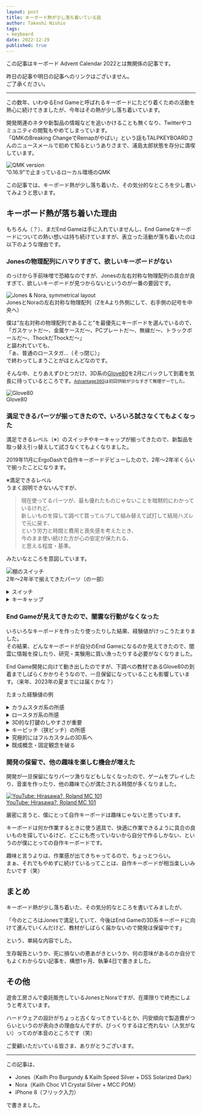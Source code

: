 ```yaml
---
layout: post
title: キーボード熱が少し落ち着いている話
author: Takeshi Nishio
tags:
- keyboard
date: 2022-12-29
published: true
---
```


この記事はキーボード Advent Calendar 2022とは無関係の記事です。

昨日の記事や明日の記事へのリンクはございません。  
ご了承ください。

---

この数年、いわゆるEnd Gameと呼ばれるキーボードにたどり着くための活動を熱心に続けてきましたが、今年はその熱が少し落ち着いています。

開発関連のネタや新製品の情報などを追いかけることも無くなり、Twitterやコミュニティの閲覧もやめてしまっています。  
「QMKのBreaking ChangeでRemapがやばい」という話もTALPKEYBOARDさんのニュースメールで初めて知るというありさまで、浦島太郎状態を存分に満喫しています。

![QMK version](/assets/2022-12-29/qmk_version.png)  
”0.16.9”で止まっているローカル環境のQMK

この記事では、キーボード熱が少し落ち着いた、その気分的なところを少し書いてみようと思います。

## キーボード熱が落ち着いた理由

もちろん（？）、まだEnd Gameは手に入れていませんし、End Gameなキーボードについての熱い想いは持ち続けていますが、表立った活動が落ち着いたのは以下のような理由です。

### Jonesの物理配列にハマりすぎて、欲しいキーボードがない

のっけから手前味噌で恐縮なのですが、Jonesの左右対称な物理配列の具合が良すぎて、欲しいキーボードが見つからないというのが一番の要因です。

![Jones & Nora, symmetrical layout](/assets/2022-12-29/jones_and_nora.jpeg)  
JonesとNoraの左右対称な物理配列（ZをAより外側にして、右手側の記号を中央へ）

僕は”左右対称の物理配列であること”を最優先にキーボードを選んでいるので、  
「ガスケットだ〜、金属ケースだ〜、PCプレートだ〜、無線だ〜、トラックボールだ〜、ThockだThockだ〜」  
と謳われていても、  
「ぁ、普通のロースタガ…（そっ閉じ）」  
で終わってしまうことがほとんどなのです。

そんな中、とりあえずひとつだけ、3D系の[Glove80](https://www.moergo.com)を2月にバックして到着を気長に待っているところです。<small>[Advantage360](http://kinesis-ergo.com/keyboards/advantage360/)は初回供給が少なすぎて無理ゲーでした。</small>

![Glove80](/assets/2022-12-29/glove80.jpg)  
Glove80

### 満足できるパーツが揃ってきたので、いろいろ試さなくてもよくなった

満足できるレベル（※）のスイッチやキーキャップが揃ってきたので、新製品を取っ替え引っ替えして試さなくてもよくなりました。

2019年11月にErgoDashで自作キーボードデビューしたので、2年〜2年半くらいで揃ったことになります。

※満足できるレベル  
うまく説明できないんですが、

> 現在使ってるパーツが、最も優れたものじゃないことを暗黙的にわかっているけれど、  
> 新しいものを探して調べて買ってルブして組み替えて試打して結局ハズレで元に戻す、  
> という労力と時間と費用と喪失感を考えたとき、  
> 今のまま使い続けた方が心の安定が保たれる、  
> と思える程度・基準。

みたいなところを意図しています。

![棚のスイッチ](/assets/2022-12-29/parts_on_a_shelf.jpeg)  
2年〜2年半で揃えてきたパーツ（の一部）

<details>
<summary>スイッチ</summary>

リニアのKailh Pro BurgundyとKailh Speed SilverをメインのJonesで使用しています。  
押し始めは40gくらいで、押し込んで底つきする前に60gを超えてググッと重くなり、しっかりと押し戻してくれるような特性が好みです。

良い具合にルブしてから、上下ハウジングを[セメダイン BBX](https://www.cemedine.co.jp/home/adhesive/bbx/bbx.html)で固定してグラつきを低減させています。  
どうせ二度とルブしないんだから、フィルムをちまちま挟むよりは接着しちゃった方が楽だろう、という安易な気持ちです。

サブのJonesで使っているサイレントのKailh Silent Pinkはノイズが多めで不満なのですが、ほとんど使わないサブ機なので、実質的には問題なし。

Noraでは、リニアのChoc Crystal Silverを使用しています。  
Chocスイッチは選択肢が少ないので、タクタイルの有無と、好みの重さで決まってしまいますね。
</details>

<details>
<summary>キーキャップ</summary>

MX用ではDSSプロファイルが好みです。  
KATの方が速く打鍵できるのですが、DSSはホームポジションに手を置いたときに心地よいので気に入っています。

Choc用ではシリンドリカル形状のMCCプロファイルが好みです。  
あまり使い込んでいませんが、実はKailh純正のキーキャップが一番打鍵しやすい気がしています。（打鍵速度は一番でした）

GBしたキーキャップの到着待ちがいくつかあるので、しばらくは買わなくても良さそうです。
</details>

### End Gameが見えてきたので、闇雲な行動がなくなった

いろいろなキーボードを作ったり使ったりした結果、経験値がけっこうたまりました。  
その結果、どんなキーボードが自分のEnd Gameになるのか見えてきたので、闇雲に情報を探したり、研究・実験用に買い漁ったりする必要がなくなりました。

End Game開発に向けて動き出したのですが、下調べの教材であるGlove80の到着までしばらくかかりそうなので、一旦保留になっていることも影響しています。（来年、2023年の夏までには届くかな？）

たまった経験値の例

<details>
<summary>カラムスタガ系の所感</summary>

手のサイズに合わないと、とっても打鍵しづらくなる。  
設計者と自分の手の大きさが同じだったらラッキーだけど、そんなラッキーはまずない。  

個人に合わせたカスタム設計が必須になるので、つらい。  
実機の試打してから購入したいけど、地方民にはつらい。  

[Pangaea](https://e3w2q.github.io/23/)による救済！？
</details>

<details>
<summary>ロースタガ系の所感</summary>

普通のロースタガでもそこまで打鍵しづらいということは無いし、Jonesのような変則ロースタガ（2行目と3行目にずれがない）でも普通に打鍵できちゃう。  
縦ずれ方向（カラムスタガ）のシビアさに比べて、横ずれ方向は手のサイズに対する許容範囲が大きい印象で、だいたいなんでもOK。  
（さすがにオルソリニアは許容範囲外）

自然に手を置いたところにキーがあって欲しいので、Jonesの左右対称なロースタガが具合良い。
</details>

<details>
<summary>3D的な打鍵のしやすさが重要</summary>

ホームポジションから遠いところ、たとえば60%キーボードの1行目は背の高いキーキャップにするかスイッチ自体を底上げして3D的に配置しないと、指が届きにくい。

MXスイッチでは、行ごとに高さの違うCherry, KAT, DSS, MT3プロファイルなどのキーキャップを使うことで、3D的な打鍵のしやすさが向上。

Chocスイッチでは、普通に売ってるキーキャップだと各行が同じ形状しか選べないため、3D的にできなくてつらい。  
Choc用に売られている3D的なキーキャップは値段がつらい（使用感はめっちゃ良い）。  
自分で作るのは加工がつらい。  
3D的な基板設計はとてもつらい。

![MBK keycap, Modified for height adjustment](/assets/2022-12-29/IMG_4017.jpeg)  
”QTYP”キーの打鍵しやすさ向上のため、MBKキーキャップに3D的な加工をおこなった例
</details>

<details>
<summary>キーピッチ（狭ピッチ）の所感</summary>

MXのキーピッチ（たて19mm×よこ19mm）でも不満はないけれど、けっこう余裕があるのでピッチを狭くして物理配列を最適化したい。  
指の移動量が減って打鍵しやすくなるなど、狭ピッチによるメリットは多い。

Chocのキーピッチ（たて17mm×よこ18mm）はMXからの乗り換えでも何の違和感もなく打鍵できるし、もう少し狭いキーピッチ（たて17mm×よこ17mmくらい）でも少し使えばすぐに慣れる。

狭ピッチはキーを押し込んだときに手前のキーに指が当たりやすいので、スイッチのストローク（接点）を短くする方が良い。  

狭ピッチ用のキーキャップ選びがつらい。  
Choc用キーキャップがつらくてつらすぎ。（前項参照）
</details>

<details>
<summary>究極的にはフルカスタムの3D系へ</summary>

キースイッチが平面上に配置される2D的なキーボードで、キーの物理配列で縦横（XY軸？）を最適化することに限界を感じる。  
平面上だけではどうしても最適化しきれない箇所が出てくるので、キーの高さを個別に変えて補おうと考えると、次に進むのは3D系。

自分の手の大きさ、指の長さや可動範囲に合うように3D的にフルカスタムするのが究極的なところ。  
もちろん、腕や手首がフィットするパームレストも組み合わせて。  
設計つらい。  
製造つらい。  
フルカスタムで試作たくさん資金つらい。  
→ とりあえず3D系を体験してみるところから始めよう。  
→ Glove80をバックした。  

3Dプリンタは、それ自体が悩みの種でつらい。
</details>

<details>
<summary>既成概念・固定観念を破る</summary>

実現可能性はちょっと横へ置いておいて、普通じゃないところに何か良いものが生まれそうな気がする。

「アルファ部のキーを列ごとに幅を変えてみたら？」とか、  
「四角じゃないキーキャップにしたら、もう少し縦横の最適化ができないか？」とか。

「もうそろそろ普通のロースタガやめませんか？」ってのは、ずっと思っています。<small>言わないけど…</small>
</details>

### 開発の保留で、他の趣味を楽しむ機会が増えた

開発が一旦保留になりパーツ漁りなどもしなくなったので、ゲームをプレイしたり、音楽を作ったり、他の趣味で心が満たされる時間が多くなりました。

[![YouTube: Hirasawa?, Roland MC 101](https://img.youtube.com/vi/2jx3ShFpAl0/0.jpg)  
YouTube: Hirasawa?, Roland MC 101](https://www.youtube.com/watch?v=2jx3ShFpAl0)

厳密に言うと、僕にとって自作キーボードは趣味じゃないと思っています。  

キーボードは何か作業するときに使う道具で、快適に作業できるように具合の良いものを探しているけど、どこにも売っていないから自分で作るしかない、というのが僕にとっての自作キーボードです。  

趣味と言うよりは、作業感が出てきちゃってるので、ちょっとつらい。  
まぁ、それでもやめずに続けているってことは、自作キーボードが相当楽しいみたいです（笑）

## まとめ

キーボード熱が少し落ち着いた、その気分的なところを書いてみましたが、

「今のところはJonesで満足していて、今後はEnd Gameの3D系キーボードに向けて進んでいくんだけど、教材がしばらく届かないので開発は保留中です」

という、単純な内容でした。

生存報告というか、死に損ないの悪あがきというか、何の意味があるのか自分でもよくわからない記事を、構想1ヶ月、執筆4日で書きました。

## その他

遊舎工房さんで委託販売しているJonesとNoraですが、在庫限りで終売にしようと考えています。  

ハードウェアの設計がちょっと古くなってきているとか、円安傾向で製造費がつらいというのが表向きの理由なんですが、びっくりするほど売れない（人気がない）ってのが本音のところです（笑）  

ご愛顧いただいている皆さま、ありがとうございます。

---
この記事は、

- Jones（Kailh Pro Burgundy & Kailh Speed Silver + DSS Solarized Dark）
- Nora（Kailh Choc V1 Crystal Silver + MCC POM）
- iPhone 8（フリック入力）

で書きました。
